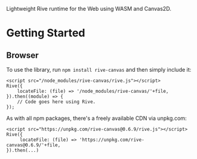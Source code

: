 Lightweight Rive runtime for the Web using WASM and Canvas2D.

# Getting Started

## Browser

To use the library, run `npm install rive-canvas` and then simply include it:

    <script src="/node_modules/rive-canvas/rive.js"></script>
    Rive({
        locateFile: (file) => '/node_modules/rive-canvas/'+file,
    }).then((module) => {
        // Code goes here using Rive.
    });

As with all npm packages, there's a freely available CDN via unpkg.com:

    <script src="https://unpkg.com/rive-canvas@0.6.9/rive.js"></script>
    Rive({
         locateFile: (file) => 'https://unpkg.com/rive-canvas@0.6.9/'+file,
    }).then(...)
